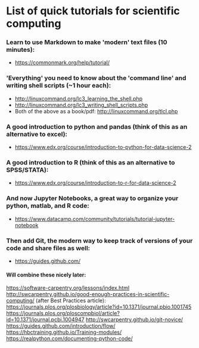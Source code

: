 # List of quick tutorials for scientific computing

### Learn to use Markdown to make 'modern' text files (10 minutes):
- https://commonmark.org/help/tutorial/

### 'Everything' you need to know about the 'command line' and writing shell scripts (~1 hour each):
- http://linuxcommand.org/lc3_learning_the_shell.php
- http://linuxcommand.org/lc3_writing_shell_scripts.php
- Both of the above as a book/pdf: http://linuxcommand.org/tlcl.php

### A good introduction to python and pandas (think of this as an alternative to excel):
- https://www.edx.org/course/introduction-to-python-for-data-science-2

### A good introduction to R (think of this as an alternative to SPSS/STATA):
- https://www.edx.org/course/introduction-to-r-for-data-science-2

### And now Jupyter Notebooks, a great way to organize your python, matlab, and R code:
- https://www.datacamp.com/community/tutorials/tutorial-jupyter-notebook

### Then add Git, the modern way to keep track of versions of your code and share files as well:
- https://guides.github.com/



#### Will combine these nicely later:

https://software-carpentry.org/lessons/index.html
http://swcarpentry.github.io/good-enough-practices-in-scientific-computing/
(after Best Practices article): https://journals.plos.org/plosbiology/article?id=10.1371/journal.pbio.1001745
https://journals.plos.org/ploscompbiol/article?id=10.1371/journal.pcbi.1004947
http://swcarpentry.github.io/git-novice/
https://guides.github.com/introduction/flow/
https://hbctraining.github.io/Training-modules/
https://realpython.com/documenting-python-code/
